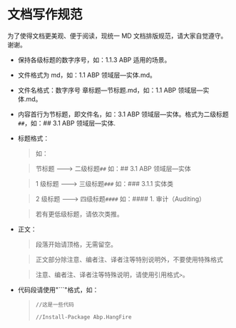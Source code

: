 # 文档写作规范

为了使得文档更美观、便于阅读，现统一 MD 文档排版规范，请大家自觉遵守。谢谢。

- 保持各级标题的数字序号，如：1.1.3 ABP 适用的场景。
- 文件格式为 md，如：1.1 ABP 领域层—实体.md。
- 文件名格式：数字序号 章标题—节标题.md，如：1.1 ABP 领域层—实体.md。
- 内容首行为节标题，即文件名，如：3.1 ABP 领域层—实体。格式为二级标题`##`，如：## 3.1 ABP 领域层—实体.
- 标题格式：

  > 如：

  > 节标题 ---> 二级标题`##` 如：## 3.1 ABP 领域层—实体

  > 1 级标题 ---> 三级标题`###` 如：### 3.1.1 实体类

  > 2 级标题 ---> 四级标题`####` 如：#### 1. 审计（Auditing）

  > 若有更低级标题，请依次类推。

- 正文：

  > 段落开始请顶格，无需留空。

  > 正文部分除注意、编者注、译者注等特别说明外，不要使用特殊格式

  > 注意、编者注、译者注等特殊说明，请使用引用格式`>`。

- 代码段请使用"```"格式，如：
  > ```javasript
  > //这是一些代码
  > ```
  >
  > ```bash
  > //Install-Package Abp.HangFire
  > ```
